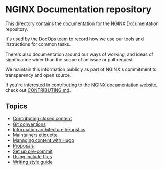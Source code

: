 # NGINX Documentation repository

This directory contains the documentation for the NGINX Documentation repository.

It's used by the DocOps team to record how we use our tools and instructions for common tasks.

There's also documentation around our ways of working, and ideas of significance wider than the scope of an issue or pull request.

We maintain this information publicly as part of NGINX's commitment to transparency and open source.

If you're interested in contributing to the [NGINX documentation website](https://docs.nginx.com/), check out [CONTRIBUTING.md](/CONTRIBUTING.md).

## Topics

- [Contributing closed content](/documentation/closed-contributions.md)
- [Git conventions](/documentation/git-conventions.md)
- [Information architecture heuristics](/documentation/ia-heuristics.md)
- [Maintainers etiquette](/documentation/maintainers-etiquette.md)
- [Managing content with Hugo](/documentation/hugo-content.md)
- [Proposals](/documentation/proposals/README.md)
- [Set up pre-commit](/documentation/pre-commit.md)
- [Using include files](/documentation/include-files.md)
- [Writing style guide](/documentation/style-guide.md)
